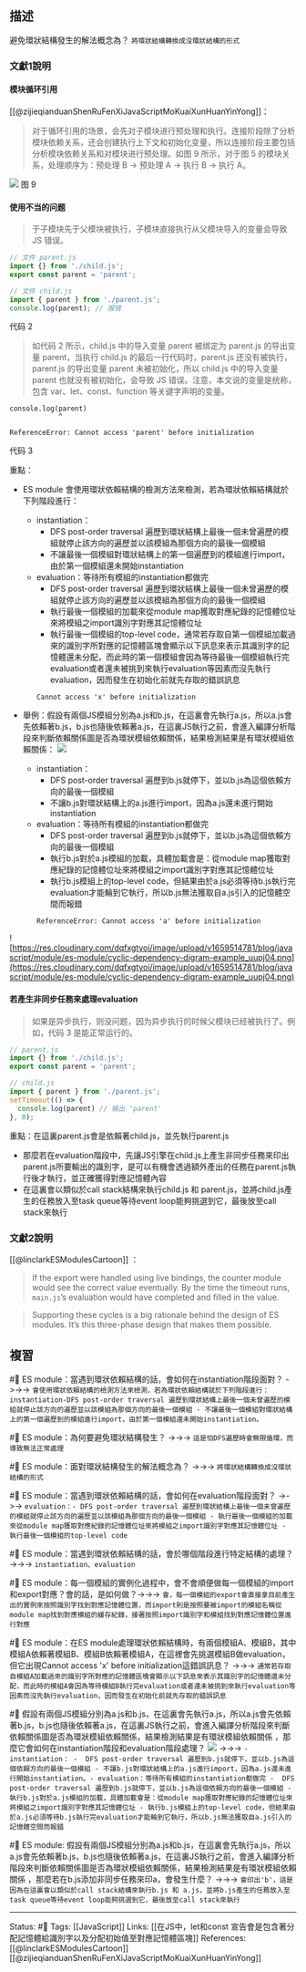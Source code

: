 ## 描述

避免環狀結構發生的解法概念為？ 
`將環狀結構轉換成沒環狀結構的形式`

### 文獻1說明

#### **模块循环引用**
[[@zijieqianduanShenRuFenXiJavaScriptMoKuaiXunHuanYinYong]]：
> 对于循环引用的场景，会先对子模块进行预处理和执行。连接阶段除了分析模块依赖关系，还会创建执行上下文和初始化变量，所以连接阶段主要包括分析模块依赖关系和对模块进行预处理。如图 9 所示，对于图 5 的模块关系，处理顺序为：预处理 B -> 预处理 A -> 执行 B -> 执行 A。

![](https://pic3.zhimg.com/80/v2-bf22b5c68ae1c3a4387f70665866d5e2_720w.jpg)
图 9

#### 使用不当的问题

> 于子模块先于父模块被执行，子模块直接执行从父模块导入的变量会导致 JS 错误。

```js
// 文件 parent.js
import {} from './child.js';
export const parent = 'parent';

// 文件 child.js
import { parent } from './parent.js';
console.log(parent); // 报错
```
代码 2

> 如代码 2 所示，child.js 中的导入变量 parent 被绑定为 parent.js 的导出变量 parent，当执行 child.js 的最后一行代码时，parent.js 还没有被执行，parent.js 的导出变量 parent 未被初始化，所以 child.js 中的导入变量 parent 也就没有被初始化，会导致 JS 错误。注意，本文说的变量是统称，包含 var、let、const、function 等关键字声明的变量。

```text
console.log(parent)
            ^

ReferenceError: Cannot access 'parent' before initialization
```


代码 3

重點：
- ES module 會使用環狀依賴結構的檢測方法來檢測，若為環狀依賴結構就於下列階段進行：
	- instantiation：
		- DFS post-order traversal 遍歷到環狀結構上最後一個未曾遍歷的模組就停止該方向的遍歷並以該模組為那個方向的最後一個模組
		- 不讓最後一個模組對環狀結構上的第一個遍歷到的模組進行import，由於第一個模組還未開始instantiation
	- evaluation：等待所有模組的instantiation都做完
		- DFS post-order traversal 遍歷到環狀結構上最後一個未曾遍歷的模組就停止該方向的遍歷並以該模組為那個方向的最後一個模組
		- 執行最後一個模組的加載來從module map獲取對應紀錄的記憶體位址來將模組之import識別字對應其記憶體位址
		- 執行最後一個模組的top-level code，通常若存取自第一個模組加載過來的識別字所對應的記憶體區塊會顯示以下訊息來表示其識別字的記憶體還未分配，而此時的第一個模組會因為等待最後一個模組執行完evaluation或者還未被挑到來執行evaluation等因素而沒先執行evaluation，因而發生在初始化前就先存取的錯誤訊息
		```
		Cannot access 'x' before initialization
		```

- 舉例：假設有兩個JS模組分別為a.js和b.js，在這裏會先執行a.js，所以a.js會先依賴著b.js，b.js也隨後依賴著a.js，在這裏JS執行之前，會進入編譯分析階段來判斷依賴關係圖是否為環狀模組依賴關係，結果檢測結果是有環狀模組依賴關係：
![](https://res.cloudinary.com/dqfxgtyoi/image/upload/v1659516780/blog/javascript/module/es-module/cyclic-dependency-code-example_dvfifa.png)
	- instantiation：
		-  DFS post-order traversal 遍歷到b.js就停下，並以b.js為這個依賴方向的最後一個模組
		- 不讓b.js對環狀結構上的a.js進行import，因為a.js還未進行開始instantiation
	- evaluation：等待所有模組的instantiation都做完
		-  DFS post-order traversal 遍歷到b.js就停下，並以b.js為這個依賴方向的最後一個模組
		-  執行b.js對於a.js模組的加載，具體加載會是：從module map獲取對應紀錄的記憶體位址來將模組之import識別字對應其記憶體位址
		- 執行b.js模組上的top-level code，但結果由於a.js必須等待b.js執行完evaluation才能輪到它執行，所以b.js無法獲取自a.js引入的記憶體空間而報錯
		```
		ReferenceError: Cannot access 'a' before initialization		
		```

![https://res.cloudinary.com/dqfxgtyoi/image/upload/v1659514781/blog/javascript/module/es-module/cyclic-dependency-digram-example_uupj04.png](https://res.cloudinary.com/dqfxgtyoi/image/upload/v1659514781/blog/javascript/module/es-module/cyclic-dependency-digram-example_uupj04.png)

#### 若產生非同步任務來處理evaluation
> 如果是异步执行，则没问题，因为异步执行的时候父模块已经被执行了。例如，代码 3 是能正常运行的。

```js
// parent.js
import {} from './child.js';
export const parent = 'parent';

// child.js
import { parent } from './parent.js';
setTimeout(() => {
  console.log(parent) // 输出 'parent'
}, 0);
```

重點：在這裏parent.js會是依賴著child.js，並先執行parent.js
- 那麼若在evaluation階段中，先讓JS引擎在child.js上產生非同步任務來印出parent.js所要輸出的識別字，是可以有機會透過額外產出的任務在parent.js執行後才執行，並正確獲得對應記憶體內容
- 在這裏會以類似於call stack結構來執行child.js 和 parent.js，並將child.js產生的任務放入至task queue等待event loop能夠挑選到它，最後放至call stack來執行

### 文獻2說明
[[@linclarkESModulesCartoon]] ：
> If the export were handled using live bindings, the counter module would see the correct value eventually. By the time the timeout runs, `main.js`’s evaluation would have completed and filled in the value.

> Supporting these cycles is a big rationale behind the design of ES modules. It’s this three-phase design that makes them possible.


## 複習
#🧠 ES module：當遇到環狀依賴結構的話，會如何在instantiation階段面對？ ->->-> `會使用環狀依賴結構的檢測方法來檢測，若為環狀依賴結構就於下列階段進行：instantiation-DFS post-order traversal 遍歷到環狀結構上最後一個未曾遍歷的模組就停止該方向的遍歷並以該模組為那個方向的最後一個模組 - 不讓最後一個模組對環狀結構上的第一個遍歷到的模組進行import，由於第一個模組還未開始instantiation。`
<!--SR:!2022-08-17,10,250-->

#🧠 ES module：為何要避免環狀結構發生？ ->->-> `這是怕DFS遍歷時會無限循環，而導致無法正常處理`
<!--SR:!2022-08-16,9,250-->

#🧠 ES module：面對環狀結構發生的解法概念為？ ->->-> `將環狀結構轉換成沒環狀結構的形式`
<!--SR:!2022-08-28,16,248-->

#🧠 ES module：當遇到環狀依賴結構的話，會如何在evaluation階段面對？ ->->-> `evaluation：- DFS post-order traversal 遍歷到環狀結構上最後一個未曾遍歷的模組就停止該方向的遍歷並以該模組為那個方向的最後一個模組 - 執行最後一個模組的加載來從module map獲取對應紀錄的記憶體位址來將模組之import識別字對應其記憶體位址 - 執行最後一個模組的top-level code`
<!--SR:!2022-08-25,12,230-->

#🧠  ES module：當遇到環狀依賴結構的話，會於哪個階段進行特定結構的處理？ ->->-> `instantiation、evaluation`
<!--SR:!2022-08-21,11,248-->


#🧠 ES module：每一個模組的實例化過程中，會不會順便做每一個模組的import和export對應？會的話，是如何做？->->-> `會，每一個模組的export會直接拿目前產生出的實例來按照識別字找到對應記憶體位置，而import則是按照要被import的模組名稱從module map找到對應模組的緩存紀錄，接著按照import識別字和模組找到對應記憶體位置進行對應`
<!--SR:!2022-09-01,17,248-->

#🧠 ES module：在ES module處理環狀依賴結構時，有兩個模組A、模組B，其中模組A依賴著模組B、模組B依賴著模組A，在這裡會先挑選模組B做evaluation，但它出現Cannot access 'x' before initialization這錯誤訊息？ ->->-> `通常若存取自模組A加載過來的識別字所對應的記憶體區塊會顯示以下訊息來表示其識別字的記憶體還未分配，而此時的模組A會因為等待模組B執行完evaluation或者還未被挑到來執行evaluation等因素而沒先執行evaluation，因而發生在初始化前就先存取的錯誤訊息`
<!--SR:!2022-08-27,15,248-->

#🧠 假設有兩個JS模組分別為a.js和b.js，在這裏會先執行a.js，所以a.js會先依賴著b.js，b.js也隨後依賴著a.js，在這裏JS執行之前，會進入編譯分析階段來判斷依賴關係圖是否為環狀模組依賴關係，結果檢測結果是有環狀模組依賴關係 ，那麼它會如何在instantiation階段和evaluation階段處理？ ![](https://res.cloudinary.com/dqfxgtyoi/image/upload/v1659516780/blog/javascript/module/es-module/cyclic-dependency-code-example_dvfifa.png) ->->-> `- instantiation： -  DFS post-order traversal 遍歷到b.js就停下，並以b.js為這個依賴方向的最後一個模組 - 不讓b.js對環狀結構上的a.js進行import，因為a.js還未進行開始instantiation。- evaluation：等待所有模組的instantiation都做完 -  DFS post-order traversal 遍歷到b.js就停下，並以b.js為這個依賴方向的最後一個模組 -  執行b.js對於a.js模組的加載，具體加載會是：從module map獲取對應紀錄的記憶體位址來將模組之import識別字對應其記憶體位址 - 執行b.js模組上的top-level code，但結果由於a.js必須等待b.js執行完evaluation才能輪到它執行，所以b.js無法獲取自a.js引入的記憶體空間而報錯`
<!--SR:!2022-08-17,10,250-->

#🧠 ES module: 假設有兩個JS模組分別為a.js和b.js，在這裏會先執行a.js，所以a.js會先依賴著b.js，b.js也隨後依賴著a.js，在這裏JS執行之前，會進入編譯分析階段來判斷依賴關係圖是否為環狀模組依賴關係，結果檢測結果是有環狀模組依賴關係 ，那麼若在b.js添加非同步任務來印a，會發生什麼？ ->->-> `會印出'b'，這是因為在這裏會以類似於call stack結構來執行b.js 和 a.js，並將b.js產生的任務放入至task queue等待event loop能夠挑選到它，最後放至call stack來執行`
<!--SR:!2022-08-29,17,248-->


---
Status: #🌱 
Tags:
[[JavaScript]]
Links:
[[在JS中，let和const 宣告會是包含著分配記憶體給識別字以及分配初始值至對應記憶體區塊]]
References:
[[@linclarkESModulesCartoon]]
[[@zijieqianduanShenRuFenXiJavaScriptMoKuaiXunHuanYinYong]]